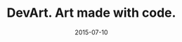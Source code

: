 ---
layout: site
title: "DevArt. Art made with code."
date: 2015-07-10
categories: [google]
version: 0.0.0
major: 0
minor: 0
patch: 0
slug: devart
link: https://devart.withgoogle.com/
submitter: lpolepeddi
permalink: /sites/:slug
---